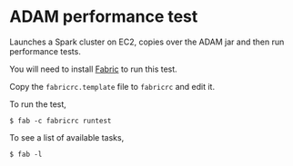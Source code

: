 # ADAM performance test

Launches a Spark cluster on EC2, copies over the ADAM jar
and then run performance tests.

You will need to install [Fabric](http://fabfile.org) to run this
test.

Copy the `fabricrc.template` file to `fabricrc` and edit it.

To run the test,
```
$ fab -c fabricrc runtest
```

To see a list of available tasks,
```
$ fab -l
```

